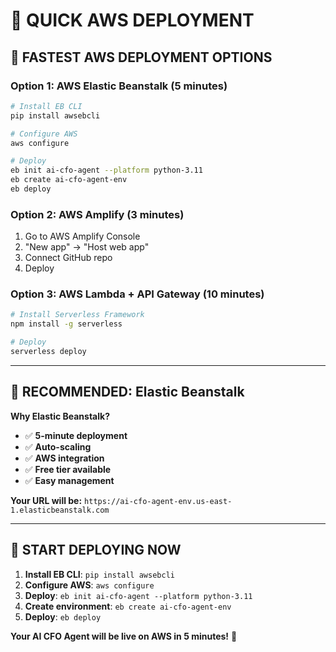 # 🚀 QUICK AWS DEPLOYMENT

## 🎯 **FASTEST AWS DEPLOYMENT OPTIONS**

### **Option 1: AWS Elastic Beanstalk (5 minutes)**
```bash
# Install EB CLI
pip install awsebcli

# Configure AWS
aws configure

# Deploy
eb init ai-cfo-agent --platform python-3.11
eb create ai-cfo-agent-env
eb deploy
```

### **Option 2: AWS Amplify (3 minutes)**
1. Go to AWS Amplify Console
2. "New app" → "Host web app"
3. Connect GitHub repo
4. Deploy

### **Option 3: AWS Lambda + API Gateway (10 minutes)**
```bash
# Install Serverless Framework
npm install -g serverless

# Deploy
serverless deploy
```

---

## 🎯 **RECOMMENDED: Elastic Beanstalk**

**Why Elastic Beanstalk?**
- ✅ **5-minute deployment**
- ✅ **Auto-scaling**
- ✅ **AWS integration**
- ✅ **Free tier available**
- ✅ **Easy management**

**Your URL will be:**
`https://ai-cfo-agent-env.us-east-1.elasticbeanstalk.com`

---

## 🚀 **START DEPLOYING NOW**

1. **Install EB CLI**: `pip install awsebcli`
2. **Configure AWS**: `aws configure`
3. **Deploy**: `eb init ai-cfo-agent --platform python-3.11`
4. **Create environment**: `eb create ai-cfo-agent-env`
5. **Deploy**: `eb deploy`

**Your AI CFO Agent will be live on AWS in 5 minutes!** 🎉
